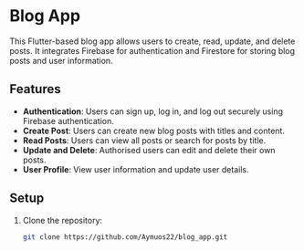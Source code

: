 # Blog App

This Flutter-based blog app allows users to create, read, update, and delete posts. It integrates Firebase for authentication and Firestore for storing blog posts and user information.

## Features

- **Authentication**: Users can sign up, log in, and log out securely using Firebase authentication.
- **Create Post**: Users can create new blog posts with titles and content.
- **Read Posts**: Users can view all posts or search for posts by title.
- **Update and Delete**: Authorised users can edit and delete their own posts.
- **User Profile**: View user information and update user details.

## Setup

1. Clone the repository:
   ```bash
   git clone https://github.com/Aymuos22/blog_app.git
